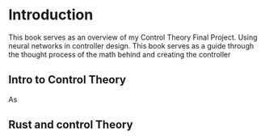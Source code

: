 # Introduction

This book serves as an overview of my Control Theory Final Project. Using neural networks in controller design. This book serves as a guide through the thought process of the math behind and creating the controller 


## Intro to Control Theory 
As


## Rust and control Theory
